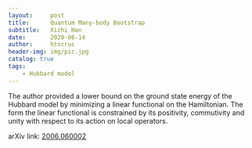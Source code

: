 ```yaml
---
layout:     post
title:      Quantum Many-body Bootstrap
subtitle:   Xizhi Han
date:       2020-06-14
author:     htscruc
header-img: img/pic.jpg
catalog: true
tags:
    - Hubbard model
---
```


The author provided a lower bound on the ground state energy of the Hubbard model by minimizing a linear functional on the Hamiltonian. The form the linear functional is constrained by its positivity, commutivity and unity with respect to its action on local operators.

arXiv link: [2006.060002](https://arxiv.org/abs/2006.06002v1)




